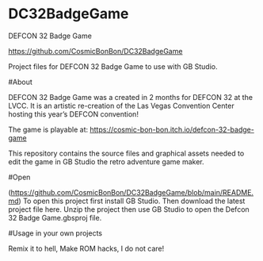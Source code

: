 # DC32BadgeGame
DEFCON 32 Badge Game

  https://github.com/CosmicBonBon/DC32BadgeGame

  Project files for DEFCON 32 Badge Game to use with GB Studio.

#About

  DEFCON 32 Badge Game was a created in 2 months for DEFCON 32 at the LVCC.
  It is an artistic re-creation of the Las Vegas Convention Center hosting this year’s DEFCON convention!

  The game is playable at:
  https://cosmic-bon-bon.itch.io/defcon-32-badge-game

  This repository contains the source files and graphical assets needed to edit the game in GB Studio the retro adventure game maker.

#Open

  (https://github.com/CosmicBonBon/DC32BadgeGame/blob/main/README.md)
  To open this project first install GB Studio.
  Then download the latest project file here.
  Unzip the project then use GB Studio to open the Defcon 32 Badge Game.gbsproj file.

#Usage in your own projects

  Remix it to hell, Make ROM hacks, I do not care!
